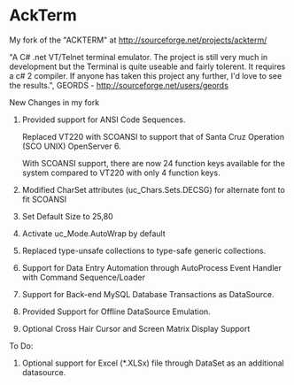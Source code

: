 AckTerm
=======

My fork of the "ACKTERM" at http://sourceforge.net/projects/ackterm/

"A C# .net VT/Telnet terminal emulator. The project is still very much in development but the Terminal is quite useable and fairly tolerent. It requires a c# 2 compiler. If anyone has taken this project any further, I'd love to see the results.", GEORDS - http://sourceforge.net/users/geords

New Changes in my fork

1. Provided support for ANSI Code Sequences. 

   Replaced VT220 with SCOANSI to support that of Santa Cruz Operation (SCO UNIX) OpenServer 6.
   
   With SCOANSI support, there are now 24 function keys available for the system compared to VT220 with only 4 function keys.
   
3. Modified CharSet attributes (uc_Chars.Sets.DECSG) for alternate font to fit SCOANSI

4. Set Default Size to 25,80

5. Activate uc_Mode.AutoWrap by default

6. Replaced type-unsafe collections to type-safe generic collections.

7. Support for Data Entry Automation through AutoProcess Event Handler with Command Sequence/Loader

8. Support for Back-end MySQL Database Transactions as DataSource.

9. Provided Support for Offline DataSource Emulation. 

10. Optional Cross Hair Cursor and Screen Matrix Display Support


To Do:

1. Optional support for Excel (*.XLSx) file through DataSet as an additional datasource.
